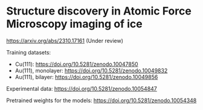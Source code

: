 # Structure discovery in Atomic Force Microscopy imaging of ice

https://arxiv.org/abs/2310.17161 (Under review)

Training datasets:
- Cu(111): https://doi.org/10.5281/zenodo.10047850
- Au(111), monolayer: https://doi.org/10.5281/zenodo.10049832
- Au(111), bilayer: https://doi.org/10.5281/zenodo.10049856

Experimental data: https://doi.org/10.5281/zenodo.10054847

Pretrained weights for the models: https://doi.org/10.5281/zenodo.10054348

